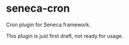 seneca-cron
============

Cron plugin for Seneca framework.

This plugin is just first draft, not ready for usage.
